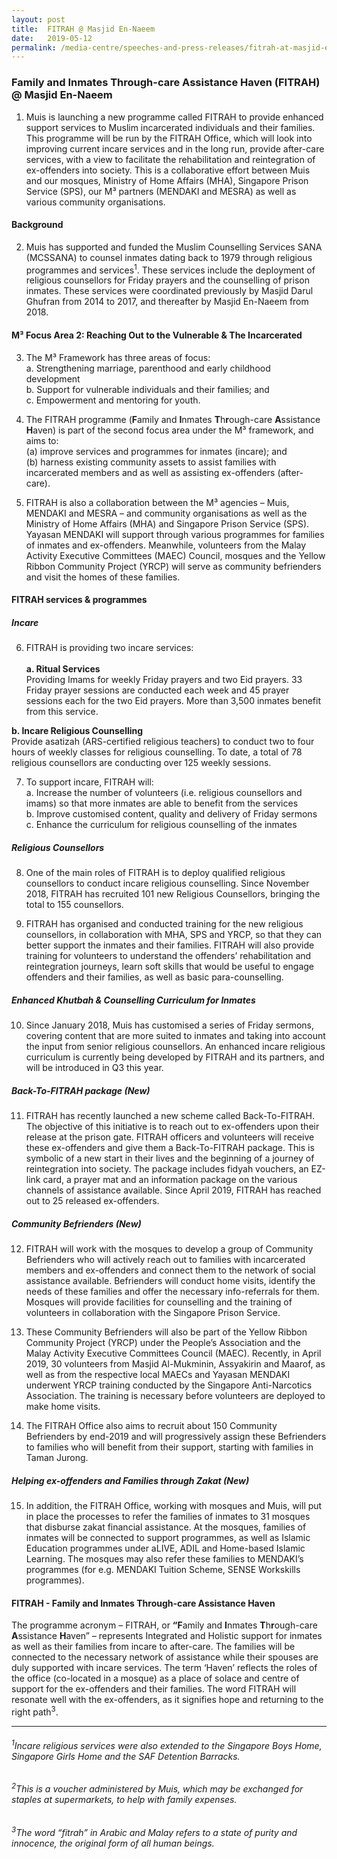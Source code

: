 ```yaml
---
layout: post
title:  FITRAH @ Masjid En-Naeem
date:   2019-05-12
permalink: /media-centre/speeches-and-press-releases/fitrah-at-masjid-en-naeem/
---
```


### **Family and Inmates Through-care Assistance Haven (FITRAH) @ Masjid En-Naeem**

1. Muis is launching a new programme called FITRAH to provide enhanced support services to Muslim incarcerated individuals and their families. This programme will be run by the FITRAH Office, which will look into improving current incare services and in the long run, provide after-care services, with a view to facilitate the rehabilitation and reintegration of ex-offenders into society. This is a collaborative effort between Muis and our mosques, Ministry of Home Affairs (MHA), Singapore Prison Service (SPS), our M³ partners (MENDAKI and MESRA) as well as various community organisations. 

#### **Background**

2. Muis has supported and funded the Muslim Counselling Services SANA (MCSSANA) to counsel inmates dating back to 1979 through religious programmes and services<sup>1</sup>. These services include the deployment of religious counsellors for Friday prayers and the counselling of prison inmates. These services were coordinated previously by Masjid Darul Ghufran from 2014 to 2017, and thereafter by Masjid En-Naeem from 2018. 

#### **M³ Focus Area 2: Reaching Out to the Vulnerable & The Incarcerated**

3. The M³ Framework has three areas of focus: <br>
a. Strengthening marriage, parenthood and early childhood development <br>
b. Support for vulnerable individuals and their families; and <br>
c. Empowerment and mentoring for youth. 

4. The FITRAH programme (**F**amily and **I**nmates **T**h**r**ough-care **A**ssistance **H**aven) is part of the second focus area under the M³ framework, and aims to: <br>
(a) improve services and programmes for inmates (incare); and <br>
(b) harness existing community assets to assist families with incarcerated members and as well as assisting ex-offenders (after-care).

5. FITRAH is also a collaboration between the M³ agencies – Muis, MENDAKI and MESRA – and community organisations as well as the Ministry of Home Affairs (MHA) and Singapore Prison Service (SPS). Yayasan MENDAKI will support through various programmes for families of inmates and ex-offenders. Meanwhile, volunteers from the Malay Activity Executive Committees (MAEC) Council, mosques and the Yellow Ribbon Community Project (YRCP) will serve as community befrienders and visit the homes of these families.

#### **FITRAH services & programmes** 

##### **Incare** 

6. FITRAH is providing two incare services:<br>  
**a. Ritual Services** <br> 
Providing Imams for weekly Friday prayers and two Eid prayers. 33 Friday prayer sessions are conducted each week and 45 prayer sessions each for the two Eid prayers. More than 3,500 inmates benefit from this service. 

**b. Incare Religious Counselling** <br>
Provide asatizah (ARS-certified religious teachers) to conduct two to four hours of weekly classes for religious counselling. To date, a total of 78 religious counsellors are conducting over 125 weekly sessions. 

7. To support incare, FITRAH will: <br>
a. Increase the number of volunteers (i.e. religious counsellors and imams) so that more inmates are able to benefit from the services<br> 
b. Improve customised content, quality and delivery of Friday sermons<br> 
c. Enhance the curriculum for religious counselling of the inmates 

##### **Religious Counsellors**

8. One of the main roles of FITRAH is to deploy qualified religious counsellors to conduct incare religious counselling. Since November 2018, FITRAH has recruited 101 new Religious Counsellors, bringing the total to 155 counsellors. 

9. FITRAH has organised and conducted training for the new religious counsellors, in collaboration with MHA, SPS and YRCP, so that they can better support the inmates and their families. FITRAH will also provide training for volunteers to understand the offenders’ rehabilitation and reintegration journeys, learn soft skills that would be useful to engage offenders and their families, as well as basic para-counselling. 

##### **Enhanced *Khutbah* & Counselling Curriculum for Inmates** 

10. Since January 2018, Muis has customised a series of Friday sermons, covering content that are more suited to inmates and taking into account the input from senior religious counsellors. An enhanced incare religious curriculum is currently being developed by FITRAH and its partners, and will be introduced in Q3 this year.

##### **Back-To-FITRAH package (New)** 

11. FITRAH has recently launched a new scheme called Back-To-FITRAH. The objective of this initiative is to reach out to ex-offenders upon their release at the prison gate. FITRAH officers and volunteers will receive these ex-offenders and give them a Back-To-FITRAH package. This is symbolic of a new start in their lives and the beginning of a journey of reintegration into society. The package includes fidyah  vouchers, an EZ-link card, a prayer mat and an information package on the various channels of assistance available. Since April 2019, FITRAH has reached out to 25 released ex-offenders. 

##### **Community Befrienders (New)** 

12. FITRAH will work with the mosques to develop a group of Community Befrienders who will actively reach out to families with incarcerated members and ex-offenders and connect them to the network of social assistance available. Befrienders will conduct home visits, identify the needs of these families and offer the necessary info-referrals for them. Mosques will provide facilities for counselling and the training of volunteers in collaboration with the Singapore Prison Service. 

13. These Community Befrienders will also be part of the Yellow Ribbon Community Project (YRCP) under the People’s Association and the Malay Activity Executive Committees Council (MAEC). Recently, in April 2019, 30 volunteers from Masjid Al-Mukminin, Assyakirin and Maarof, as well as from the respective local MAECs and Yayasan MENDAKI underwent YRCP training conducted by the Singapore Anti-Narcotics Association. The training is necessary before volunteers are deployed to make home visits. 

14. The FITRAH Office also aims to recruit about 150 Community Befrienders by end-2019 and will progressively assign these Befrienders to families who will benefit from their support, starting with families in Taman Jurong. 

##### **Helping ex-offenders and Families through Zakat (New)** 

15. In addition, the FITRAH Office, working with mosques and Muis, will put in place the processes to refer the families of inmates to 31 mosques that disburse zakat financial assistance. At the mosques, families of inmates will be connected to support programmes, as well as Islamic Education programmes under aLIVE, ADIL and Home-based Islamic Learning. The mosques may also refer these families to MENDAKI’s programmes (for e.g. MENDAKI Tuition Scheme, SENSE Workskills programmes).

#### **FITRAH** - **F**amily and **I**nmates **T**h**r**ough-care **A**ssistance **H**aven 

The programme acronym – FITRAH, or **“F**amily and **I**nmates **T**h**r**ough-care **A**ssistance **H**aven” – represents Integrated and Holistic support for inmates as well as their families from incare to after-care. The families will be connected to the necessary network of assistance while their spouses are duly supported with incare services. The term ‘Haven’ reflects the roles of the office (co-located in a mosque) as a place of solace and centre of support for the ex-offenders and their families. The word FITRAH will resonate well with the ex-offenders, as it signifies hope and returning to the right path<sup>3</sup>.

<hr>

###### *<sup>1</sup>Incare religious services were also extended to the Singapore Boys Home, Singapore Girls Home and the SAF Detention Barracks.*

###### *<sup>2</sup>This is a voucher administered by Muis, which may be exchanged for staples at supermarkets, to help with family expenses.*

###### *<sup>3</sup>The word “fitrah” in Arabic and Malay refers to a state of purity and innocence, the original form of all human beings.*
